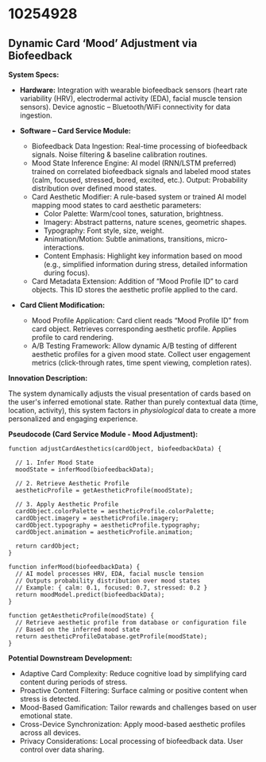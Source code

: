 # 10254928

## Dynamic Card ‘Mood’ Adjustment via Biofeedback

**System Specs:**

*   **Hardware:** Integration with wearable biofeedback sensors (heart rate variability (HRV), electrodermal activity (EDA), facial muscle tension sensors). Device agnostic – Bluetooth/WiFi connectivity for data ingestion.
*   **Software – Card Service Module:**
    *   Biofeedback Data Ingestion: Real-time processing of biofeedback signals. Noise filtering & baseline calibration routines.
    *   Mood State Inference Engine: AI model (RNN/LSTM preferred) trained on correlated biofeedback signals and labeled mood states (calm, focused, stressed, bored, excited, etc.). Output: Probability distribution over defined mood states.
    *   Card Aesthetic Modifier:  A rule-based system or trained AI model mapping mood states to card aesthetic parameters:
        *   Color Palette:  Warm/cool tones, saturation, brightness.
        *   Imagery:  Abstract patterns, nature scenes, geometric shapes.
        *   Typography: Font style, size, weight.
        *   Animation/Motion: Subtle animations, transitions, micro-interactions.
        *   Content Emphasis: Highlight key information based on mood (e.g., simplified information during stress, detailed information during focus).
    *   Card Metadata Extension: Addition of “Mood Profile ID” to card objects. This ID stores the aesthetic profile applied to the card.

*   **Card Client Modification:**
    *   Mood Profile Application: Card client reads “Mood Profile ID” from card object.  Retrieves corresponding aesthetic profile. Applies profile to card rendering.
    *   A/B Testing Framework:  Allow dynamic A/B testing of different aesthetic profiles for a given mood state. Collect user engagement metrics (click-through rates, time spent viewing, completion rates).

**Innovation Description:**

The system dynamically adjusts the visual presentation of cards based on the user's inferred emotional state.  Rather than purely contextual data (time, location, activity), this system factors in *physiological* data to create a more personalized and engaging experience.  

**Pseudocode (Card Service Module - Mood Adjustment):**

```
function adjustCardAesthetics(cardObject, biofeedbackData) {

  // 1. Infer Mood State
  moodState = inferMood(biofeedbackData);

  // 2. Retrieve Aesthetic Profile
  aestheticProfile = getAestheticProfile(moodState);

  // 3. Apply Aesthetic Profile
  cardObject.colorPalette = aestheticProfile.colorPalette;
  cardObject.imagery = aestheticProfile.imagery;
  cardObject.typography = aestheticProfile.typography;
  cardObject.animation = aestheticProfile.animation;

  return cardObject;
}

function inferMood(biofeedbackData) {
  // AI model processes HRV, EDA, facial muscle tension
  // Outputs probability distribution over mood states
  // Example: { calm: 0.1, focused: 0.7, stressed: 0.2 }
  return moodModel.predict(biofeedbackData);
}

function getAestheticProfile(moodState) {
  // Retrieve aesthetic profile from database or configuration file
  // Based on the inferred mood state
  return aestheticProfileDatabase.getProfile(moodState);
}
```

**Potential Downstream Development:**

*   Adaptive Card Complexity: Reduce cognitive load by simplifying card content during periods of stress.
*   Proactive Content Filtering:  Surface calming or positive content when stress is detected.
*   Mood-Based Gamification:  Tailor rewards and challenges based on user emotional state.
*   Cross-Device Synchronization: Apply mood-based aesthetic profiles across all devices.
*   Privacy Considerations:  Local processing of biofeedback data.  User control over data sharing.